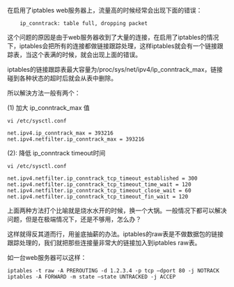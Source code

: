 在启用了iptables web服务器上，流量高的时候经常会出现下面的错误： 
```
    ip_conntrack: table full, dropping packet 
```
这个问题的原因是由于web服务器收到了大量的连接，在启用了iptables的情况下，iptables会把所有的连接都做链接跟踪处理，这样iptables就会有一个链接跟踪表，当这个表满的时候，就会出现上面的错误。 

iptables的链接跟踪表最大容量为/proc/sys/net/ipv4/ip_conntrack_max，链接碰到各种状态的超时后就会从表中删除。 

所以解決方法一般有两个： 

(1) 加大 ip_conntrack_max 值 

    vi /etc/sysctl.conf 

    net.ipv4.ip_conntrack_max = 393216
    net.ipv4.netfilter.ip_conntrack_max = 393216 

(2): 降低 ip_conntrack timeout时间 

    vi /etc/sysctl.conf 

    net.ipv4.netfilter.ip_conntrack_tcp_timeout_established = 300
    net.ipv4.netfilter.ip_conntrack_tcp_timeout_time_wait = 120
    net.ipv4.netfilter.ip_conntrack_tcp_timeout_close_wait = 60
    net.ipv4.netfilter.ip_conntrack_tcp_timeout_fin_wait = 120 

上面两种方法打个比喻就是烧水水开的时候，换一个大锅。一般情况下都可以解决问题，但是在极端情况下，还是不够用，怎么办？ 

这样就得反其道而行，用釜底抽薪的办法。iptables的raw表是不做数据包的链接跟踪处理的，我们就把那些连接量非常大的链接加入到iptables raw表。 

如一台web服务器可以这样： 

    iptables -t raw -A PREROUTING -d 1.2.3.4 -p tcp –dport 80 -j NOTRACK
    iptables -A FORWARD -m state –state UNTRACKED -j ACCEP
